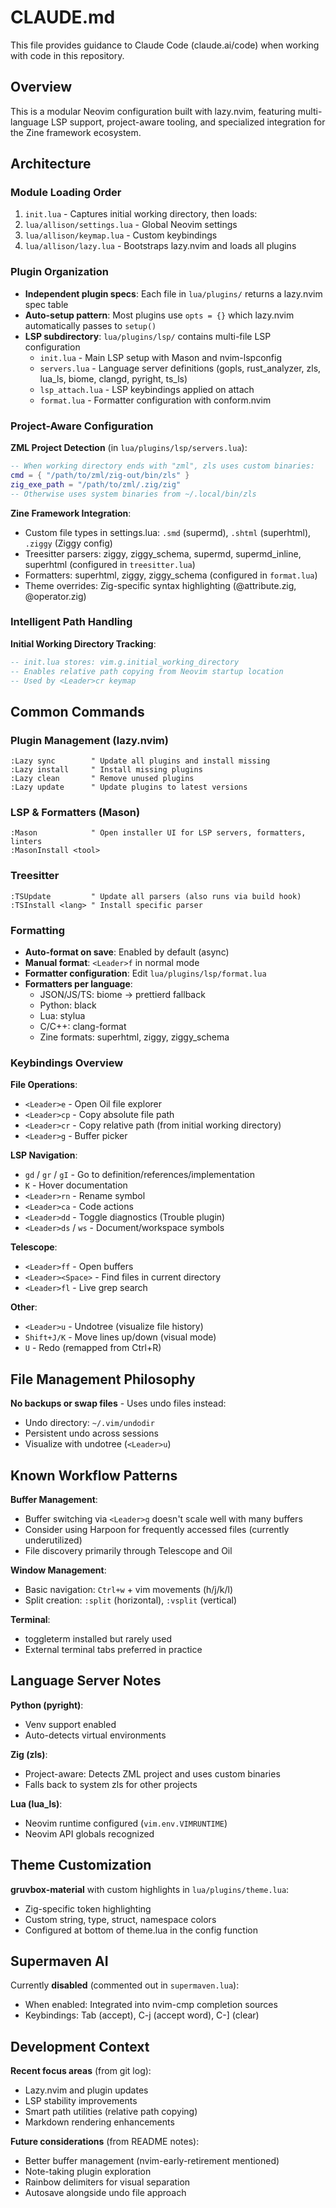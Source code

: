# CLAUDE.md

This file provides guidance to Claude Code (claude.ai/code) when working with code in this repository.

## Overview

This is a modular Neovim configuration built with lazy.nvim, featuring multi-language LSP support, project-aware tooling, and specialized integration for the Zine framework ecosystem.

## Architecture

### Module Loading Order
1. `init.lua` - Captures initial working directory, then loads:
2. `lua/allison/settings.lua` - Global Neovim settings
3. `lua/allison/keymap.lua` - Custom keybindings
4. `lua/allison/lazy.lua` - Bootstraps lazy.nvim and loads all plugins

### Plugin Organization
- **Independent plugin specs**: Each file in `lua/plugins/` returns a lazy.nvim spec table
- **Auto-setup pattern**: Most plugins use `opts = {}` which lazy.nvim automatically passes to `setup()`
- **LSP subdirectory**: `lua/plugins/lsp/` contains multi-file LSP configuration
  - `init.lua` - Main LSP setup with Mason and nvim-lspconfig
  - `servers.lua` - Language server definitions (gopls, rust_analyzer, zls, lua_ls, biome, clangd, pyright, ts_ls)
  - `lsp_attach.lua` - LSP keybindings applied on attach
  - `format.lua` - Formatter configuration with conform.nvim

### Project-Aware Configuration

**ZML Project Detection** (in `lua/plugins/lsp/servers.lua`):
```lua
-- When working directory ends with "zml", zls uses custom binaries:
cmd = { "/path/to/zml/zig-out/bin/zls" }
zig_exe_path = "/path/to/zml/.zig/zig"
-- Otherwise uses system binaries from ~/.local/bin/zls
```

**Zine Framework Integration**:
- Custom file types in settings.lua: `.smd` (supermd), `.shtml` (superhtml), `.ziggy` (Ziggy config)
- Treesitter parsers: ziggy, ziggy_schema, supermd, supermd_inline, superhtml (configured in `treesitter.lua`)
- Formatters: superhtml, ziggy, ziggy_schema (configured in `format.lua`)
- Theme overrides: Zig-specific syntax highlighting (@attribute.zig, @operator.zig)

### Intelligent Path Handling

**Initial Working Directory Tracking**:
```lua
-- init.lua stores: vim.g.initial_working_directory
-- Enables relative path copying from Neovim startup location
-- Used by <Leader>cr keymap
```

## Common Commands

### Plugin Management (lazy.nvim)
```vim
:Lazy sync        " Update all plugins and install missing
:Lazy install     " Install missing plugins
:Lazy clean       " Remove unused plugins
:Lazy update      " Update plugins to latest versions
```

### LSP & Formatters (Mason)
```vim
:Mason            " Open installer UI for LSP servers, formatters, linters
:MasonInstall <tool>
```

### Treesitter
```vim
:TSUpdate         " Update all parsers (also runs via build hook)
:TSInstall <lang> " Install specific parser
```

### Formatting
- **Auto-format on save**: Enabled by default (async)
- **Manual format**: `<Leader>f` in normal mode
- **Formatter configuration**: Edit `lua/plugins/lsp/format.lua`
- **Formatters per language**:
  - JSON/JS/TS: biome → prettierd fallback
  - Python: black
  - Lua: stylua
  - C/C++: clang-format
  - Zine formats: superhtml, ziggy, ziggy_schema

### Keybindings Overview

**File Operations**:
- `<Leader>e` - Open Oil file explorer
- `<Leader>cp` - Copy absolute file path
- `<Leader>cr` - Copy relative path (from initial working directory)
- `<Leader>g` - Buffer picker

**LSP Navigation**:
- `gd` / `gr` / `gI` - Go to definition/references/implementation
- `K` - Hover documentation
- `<Leader>rn` - Rename symbol
- `<Leader>ca` - Code actions
- `<Leader>dd` - Toggle diagnostics (Trouble plugin)
- `<Leader>ds` / `ws` - Document/workspace symbols

**Telescope**:
- `<Leader>ff` - Open buffers
- `<Leader><Space>` - Find files in current directory
- `<Leader>fl` - Live grep search

**Other**:
- `<Leader>u` - Undotree (visualize file history)
- `Shift+J/K` - Move lines up/down (visual mode)
- `U` - Redo (remapped from Ctrl+R)

## File Management Philosophy

**No backups or swap files** - Uses undo files instead:
- Undo directory: `~/.vim/undodir`
- Persistent undo across sessions
- Visualize with undotree (`<Leader>u`)

## Known Workflow Patterns

**Buffer Management**:
- Buffer switching via `<Leader>g` doesn't scale well with many buffers
- Consider using Harpoon for frequently accessed files (currently underutilized)
- File discovery primarily through Telescope and Oil

**Window Management**:
- Basic navigation: `Ctrl+w` + vim movements (h/j/k/l)
- Split creation: `:split` (horizontal), `:vsplit` (vertical)

**Terminal**:
- toggleterm installed but rarely used
- External terminal tabs preferred in practice

## Language Server Notes

**Python (pyright)**:
- Venv support enabled
- Auto-detects virtual environments

**Zig (zls)**:
- Project-aware: Detects ZML project and uses custom binaries
- Falls back to system zls for other projects

**Lua (lua_ls)**:
- Neovim runtime configured (`vim.env.VIMRUNTIME`)
- Neovim API globals recognized

## Theme Customization

**gruvbox-material** with custom highlights in `lua/plugins/theme.lua`:
- Zig-specific token highlighting
- Custom string, type, struct, namespace colors
- Configured at bottom of theme.lua in the config function

## Supermaven AI

Currently **disabled** (commented out in `supermaven.lua`):
- When enabled: Integrated into nvim-cmp completion sources
- Keybindings: Tab (accept), C-j (accept word), C-] (clear)

## Development Context

**Recent focus areas** (from git log):
- Lazy.nvim and plugin updates
- LSP stability improvements
- Smart path utilities (relative path copying)
- Markdown rendering enhancements

**Future considerations** (from README notes):
- Better buffer management (nvim-early-retirement mentioned)
- Note-taking plugin exploration
- Rainbow delimiters for visual separation
- Autosave alongside undo file approach
